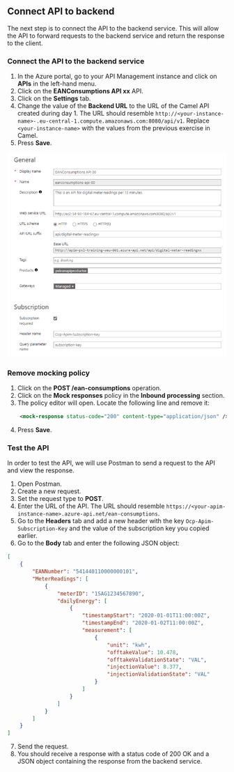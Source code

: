 ## Connect API to backend

The next step is to connect the API to the backend service. This will allow the API to forward requests to the backend service and return the response to the client.

### Connect the API to the backend service

1. In the Azure portal, go to your API Management instance and click on **APIs** in the left-hand menu.
2. Click on the **EANConsumptions API xx** API.
3. Click on the **Settings** tab.
4. Change the value of the **Backend URL** to the URL of the Camel API created during day 1. The URL should resemble `http://<your-instance-name>-.eu-central-1.compute.amazonaws.com:8080/api/v1`. Replace `<your-instance-name>` with the values from the previous exercise in Camel.
5. Press **Save**.

  ![APIM Change backend](../../assets/images/apim-change-backend.png)

### Remove mocking policy
1. Click on the **POST /ean-consumptions** operation.
2. Click on the **Mock responses** policy in the **Inbound processing** section.
3. The policy editor will open. Locate the following line and remove it:

```xml
    <mock-response status-code="200" content-type="application/json" />
```
4. Press **Save**.

### Test the API
In order to test the API, we will use Postman to send a request to the API and view the response.

1. Open Postman.
2. Create a new request.
3. Set the request type to **POST**.
4. Enter the URL of the API. The URL should resemble `https://<your-apim-instance-name>.azure-api.net/ean-consumptions`.
5. Go to the **Headers** tab and add a new header with the key `Ocp-Apim-Subscription-Key` and the value of the subscription key you copied earlier.
6. Go to the **Body** tab and enter the following JSON object:

```json
[
    {
        "EANNumber": "541440110000000101",
        "MeterReadings": [
            {
                "meterID": "1SAG1234567890",
                "dailyEnergy": [
                    {
                        "timestampStart": "2020-01-01T11:00:00Z",
                        "timestampEnd": "2020-01-02T11:00:00Z",
                        "measurement": [
                            {
                                "unit": "kwh",
                                "offtakeValue": 10.478,
                                "offtakeValidationState": "VAL",
                                "injectionValue": 8.377,
                                "injectionValidationState": "VAL"
                            }
                        ]
                    }
                ]
            }
        ]
    }
]
```
7. Send the request.
8. You should receive a response with a status code of 200 OK and a JSON object containing the response from the backend service.
